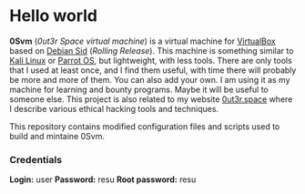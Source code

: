 # Hello world

**0Svm** (_0ut3r Space virtual machine_) is a virtual machine for [VirtualBox](https://www.virtualbox.org/) based on [Debian Sid](https://www.debian.org/releases/sid/index.html) (_Rolling Release_). This machine is something similar to [Kali Linux](https://www.kali.org/) or [Parrot OS](https://www.parrotsec.org/), but lightweight, with less tools. There are only tools that I used at least once, and I find them useful, with time there will probably be more and more of them. You can also add your own. I am using it as my machine for learning and bounty programs. Maybe it will be useful to someone else. This project is also related to my website [0ut3r.space](http://0ut3r.space) where I describe various ethical hacking tools and techniques.

This repository contains modified configuration files and scripts used to build and mintaine 0Svm.

### Credentials

**Login:** user 
**Password:** resu
**Root password:** resu
